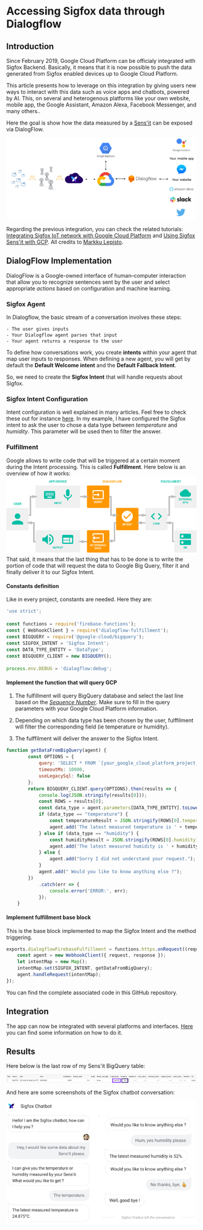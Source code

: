 # Accessing Sigfox data through Dialogflow

## Introduction

Since February 2019, Google Cloud Platform can be officialy integrated with Sigfox Backend. Basically, it means that it is now possible to push the data generated from Sigfox enabled devices up to Google Cloud Platform. 

This article presents how to leverage on this integration by giving users new ways to interact with this data such as voice apps and chatbots, powered by AI. This, on several and heterogenous platforms like your own website, mobile app, the Google Assistant, Amazon Alexa, Facebook Messenger, and many others..

Here the goal is show how the data measured by a [Sens'it](https://build.sigfox.com/sensit-for-developers) can be exposed via DialogFlow.

![Image](img/Google_Dialogflow_Scheme.png)

Regarding the previous integration, you can check the related tutorials: [Integrating Sigfox IoT network with Google Cloud Platform](https://cloud.google.com/community/tutorials/sigfox-gw) and [Using Sigfox Sens'it with GCP](https://cloud.google.com/community/tutorials/sigfox-sensit). All credits to
[Markku Lepisto](https://github.com/lepistom).

## DialogFlow Implementation

DialogFlow is a Google-owned interface of human–computer interaction that allow you to recognize sentences sent by the user and select appropriate *actions* based on configuration and machine learning. 

### Sigfox Agent

In Dialogflow, the basic stream of a conversation involves these steps:

    - The user gives inputs
    - Your Dialogflow agent parses that input
    - Your agent returns a response to the user

To define how conversations work, you create **intents** within your agent that map user inputs to responses.
When defining a new agent, you will get by default the **Default Welcome intent** and the **Default Fallback Intent**.

So, we need to create the **Sigfox Intent** that will handle requests about Sigfox.

### Sigfox Intent Configuration

Intent configuration is well explained in many articles. Feel free to check these out for instance [here](https://medium.com/swlh/chapter-8-how-to-build-a-google-home-app-with-dialogflow-environment-setup-3547993e99a4).
In my example, I have configured the Sigfox intent to ask the user to chose a data type between *temperature* and *humidity*. This parameter will be used then to filter the answer.

### Fulfillment

Google allows to write code that will be triggered at a certain moment during the Intent processing. This is called **Fulfillment**. Here below is an overview of how it works:
![Image](img/dialogflow_agent.png)
That said, it means that the last thing that has to be done is to write the portion of code that will request the data to Google Big Query, filter it and finally deliver it to our Sigfox Intent.

#### Constants definition

Like in every project, constants are needed. Here they are:

```javascript
'use strict';

const functions = require('firebase-functions');
const { WebhookClient } = require('dialogflow-fulfillment');
const BIGQUERY = require('@google-cloud/bigquery');
const SIGFOX_INTENT = 'Sigfox Intent';
const DATA_TYPE_ENTITY = 'DataType';
const BIGQUERY_CLIENT = new BIGQUERY();

process.env.DEBUG = 'dialogflow:debug';
```

#### Implement the function that will query GCP

1. The fulfillment will query BigQuery database and select the last line based on the [*Sequence Number*](https://support.sigfox.com/docs/sequence-number:-general-knowledge).
Make sure to fill in the query parameters with your Google Cloud Platform information.

2. Depending on which data type has been chosen by the user, fulffilment will filter the corresponding field (ie temperature or humidity).

3. The fulffilment will deliver the answer to the Sigfox Intent.

```javascript
function getDataFromBigQuery(agent) {
        const OPTIONS = {
            query: 'SELECT * FROM `[your_google_cloud_platform_project_name].[your_pubsub_topic_name].[your_table_name]` ORDER BY seqNumber DESC LIMIT 1',
            timeoutMs: 10000,
            useLegacySql: false
        };
        return BIGQUERY_CLIENT.query(OPTIONS).then(results => {
            console.log(JSON.stringify(results[0]));
            const ROWS = results[0];
            const data_type = agent.parameters[DATA_TYPE_ENTITY].toLowerCase();
            if (data_type == "temperature") {
                const temperatureResult = JSON.stringify(ROWS[0].temperature);
                agent.add('The latest measured temperature is ' + temperatureResult + '°C.');
            } else if (data_type == "humidity") {
                const humidityResult = JSON.stringify(ROWS[0].humidity);
                agent.add('The latest measured humidity is ' + humidityResult + '%.');
            } else {
                agent.add("Sorry I did not understand your request.");
            }
          	agent.add(" Would you like to know anything else ?");
        })
            .catch(err => {
                console.error('ERROR:', err);
            });
    }
```

#### Implement fulfillment base block

This is the base block implemented to map the Sigfox Intent and the method triggering.  

```javascript
exports.dialogflowFirebaseFulfillment = functions.https.onRequest((request, response) => {
    const agent = new WebhookClient({ request, response });
    let intentMap = new Map();
    intentMap.set(SIGFOX_INTENT, getDataFromBigQuery);
    agent.handleRequest(intentMap);
});
```

You can find the complete associated code in this GitHub repository.

## Integration 

The app can now be integrated with several platforms and interfaces. [Here](https://medium.com/heptagon/chapter-12-how-to-build-a-google-home-app-with-dialogflow-app-deployment-9596bd74d9ad) you can find some information on how to do it. 

## Results

Here below is the last row of my Sens'it BigQuery table:

![Image](img/GoogleBigQueryData.PNG)

And here are some screenshots of the Sigfox chatbot conversation:

![SigfoxChatbotTemperature](img/SigfoxChatbotConversation.PNG) 